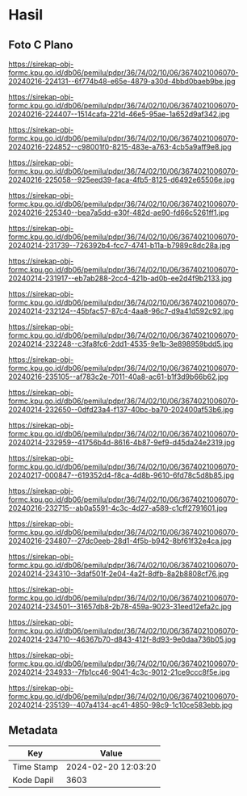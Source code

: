 # Hasil

## Foto C Plano

https://sirekap-obj-formc.kpu.go.id/db06/pemilu/pdpr/36/74/02/10/06/3674021006070-20240216-224131--6f774b48-e65e-4879-a30d-4bbd0baeb9be.jpg

https://sirekap-obj-formc.kpu.go.id/db06/pemilu/pdpr/36/74/02/10/06/3674021006070-20240216-224407--1514cafa-221d-46e5-95ae-1a652d9af342.jpg

https://sirekap-obj-formc.kpu.go.id/db06/pemilu/pdpr/36/74/02/10/06/3674021006070-20240216-224852--c98001f0-8215-483e-a763-4cb5a9aff9e8.jpg

https://sirekap-obj-formc.kpu.go.id/db06/pemilu/pdpr/36/74/02/10/06/3674021006070-20240216-225058--925eed39-faca-4fb5-8125-d6492e65506e.jpg

https://sirekap-obj-formc.kpu.go.id/db06/pemilu/pdpr/36/74/02/10/06/3674021006070-20240216-225340--bea7a5dd-e30f-482d-ae90-fd66c5261ff1.jpg

https://sirekap-obj-formc.kpu.go.id/db06/pemilu/pdpr/36/74/02/10/06/3674021006070-20240214-231739--726392b4-fcc7-4741-b11a-b7989c8dc28a.jpg

https://sirekap-obj-formc.kpu.go.id/db06/pemilu/pdpr/36/74/02/10/06/3674021006070-20240214-231917--eb7ab288-2cc4-421b-ad0b-ee2d4f9b2133.jpg

https://sirekap-obj-formc.kpu.go.id/db06/pemilu/pdpr/36/74/02/10/06/3674021006070-20240214-232124--45bfac57-87c4-4aa8-96c7-d9a41d592c92.jpg

https://sirekap-obj-formc.kpu.go.id/db06/pemilu/pdpr/36/74/02/10/06/3674021006070-20240214-232248--c3fa8fc6-2dd1-4535-9e1b-3e898959bdd5.jpg

https://sirekap-obj-formc.kpu.go.id/db06/pemilu/pdpr/36/74/02/10/06/3674021006070-20240216-235105--af783c2e-7011-40a8-ac61-b1f3d9b66b62.jpg

https://sirekap-obj-formc.kpu.go.id/db06/pemilu/pdpr/36/74/02/10/06/3674021006070-20240214-232650--0dfd23a4-f137-40bc-ba70-202400af53b6.jpg

https://sirekap-obj-formc.kpu.go.id/db06/pemilu/pdpr/36/74/02/10/06/3674021006070-20240214-232959--41756b4d-8616-4b87-9ef9-d45da24e2319.jpg

https://sirekap-obj-formc.kpu.go.id/db06/pemilu/pdpr/36/74/02/10/06/3674021006070-20240217-000847--619352d4-f8ca-4d8b-9610-6fd78c5d8b85.jpg

https://sirekap-obj-formc.kpu.go.id/db06/pemilu/pdpr/36/74/02/10/06/3674021006070-20240216-232715--ab0a5591-4c3c-4d27-a589-c1cff2791601.jpg

https://sirekap-obj-formc.kpu.go.id/db06/pemilu/pdpr/36/74/02/10/06/3674021006070-20240216-234807--27dc0eeb-28d1-4f5b-b942-8bf61f32e4ca.jpg

https://sirekap-obj-formc.kpu.go.id/db06/pemilu/pdpr/36/74/02/10/06/3674021006070-20240214-234310--3daf501f-2e04-4a2f-8dfb-8a2b8808cf76.jpg

https://sirekap-obj-formc.kpu.go.id/db06/pemilu/pdpr/36/74/02/10/06/3674021006070-20240214-234501--31657db8-2b78-459a-9023-31eed12efa2c.jpg

https://sirekap-obj-formc.kpu.go.id/db06/pemilu/pdpr/36/74/02/10/06/3674021006070-20240214-234710--46367b70-d843-412f-8d93-9e0daa736b05.jpg

https://sirekap-obj-formc.kpu.go.id/db06/pemilu/pdpr/36/74/02/10/06/3674021006070-20240214-234933--7fb1cc46-9041-4c3c-9012-21ce9ccc8f5e.jpg

https://sirekap-obj-formc.kpu.go.id/db06/pemilu/pdpr/36/74/02/10/06/3674021006070-20240214-235139--407a4134-ac41-4850-98c9-1c10ce583ebb.jpg


## Metadata

| Key        | Value               |
| ---------- | ------------------- |
| Time Stamp | 2024-02-20 12:03:20 |
| Kode Dapil | 3603                |



